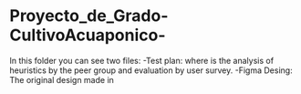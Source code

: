 # Proyecto_de_Grado-CultivoAcuaponico-

In this folder you can see two files:
-Test plan: where is the analysis of heuristics by the peer group and evaluation by user survey.
-Figma Desing: The original design made in
